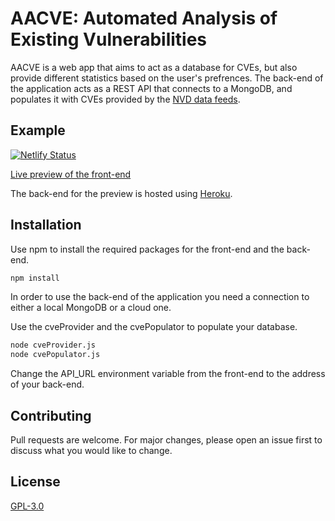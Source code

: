 # AACVE: Automated Analysis of Existing Vulnerabilities

AACVE is a web app that aims to act as a database for CVEs, but also provide different statistics based on the user's prefrences. The back-end of the application acts as a REST API that connects to a MongoDB, and populates it with CVEs provided by the [NVD data feeds](https://nvd.nist.gov/vuln/data-feeds).

## Example
[![Netlify Status](https://api.netlify.com/api/v1/badges/335d32a5-0a83-4f00-a12e-4e2df9a1bd4b/deploy-status)](https://app.netlify.com/sites/aacve/deploys)

[Live preview of the front-end](https://aacve.netlify.app/)

The back-end for the preview is hosted using [Heroku](https://www.heroku.com/).

## Installation

Use npm to install the required packages for the front-end and the back-end.

```bash
npm install
```

In order to use the back-end of the application you need a connection to either a local MongoDB or a cloud one.

Use the cveProvider and the cvePopulator to populate your database.

```bash
node cveProvider.js
node cvePopulator.js
```
Change the API_URL environment variable from the front-end to the address of your back-end.

## Contributing
Pull requests are welcome. For major changes, please open an issue first to discuss what you would like to change.

## License
[GPL-3.0](https://choosealicense.com/licenses/gpl-3.0/)
